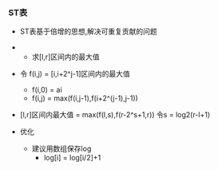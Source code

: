 ### ST表
- ST表基于倍增的思想,解决可重复贡献的问题


- - 求[l,r]区间内的最大值
- 令 f(i,j) = [i,i+2^j-1]区间内的最大值
  - f(i,0) = ai
  - f(i,j) = max(f(i,j-1),f(i+2^(j-1),j-1))
- [l,r]区间内最大值 = max(f(l,s),f(r-2^s+1,r)) 令s = log2(r-l+1)

- 优化
  - 建议用数组保存log
    - log[i] = log[i/2]+1